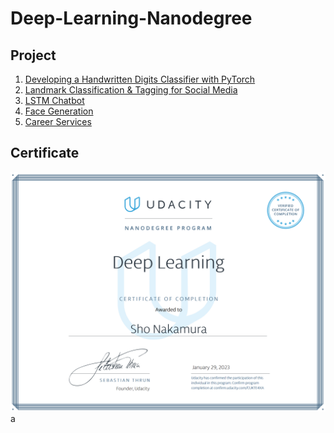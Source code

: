 # Deep-Learning-Nanodegree

## Project
1. [Developing a Handwritten Digits Classifier with PyTorch](https://github.com/ShoNakamura5/Deep-Learning-Nanodegree/tree/main/Project1_Developing%20a%20Handwritten%20Digits%20Classifier%20with%20PyTorch)
2. [Landmark Classification & Tagging for Social Media](https://github.com/ShoNakamura5/Deep-Learning-Nanodegree/tree/main/Project2_Landmark%20Classification%20%26%20Tagging%20for%20Social%20Media)
3. [LSTM Chatbot](https://github.com/ShoNakamura5/Deep-Learning-Nanodegree/tree/main/Project3_LSTM%20Chatbot)
4. [Face Generation](https://github.com/ShoNakamura5/Deep-Learning-Nanodegree/tree/main/Project4_Face%20Generation)
5. [Career Services](https://github.com/ShoNakamura5/Deep-Learning-Nanodegree/tree/main/Project5_Career%20Services)

## Certificate
![](https://github.com/ShoNakamura5/Deep-Learning-Nanodegree/blob/main/Deep%20Learning%20Nanodegree%20Certificate.png)
a
